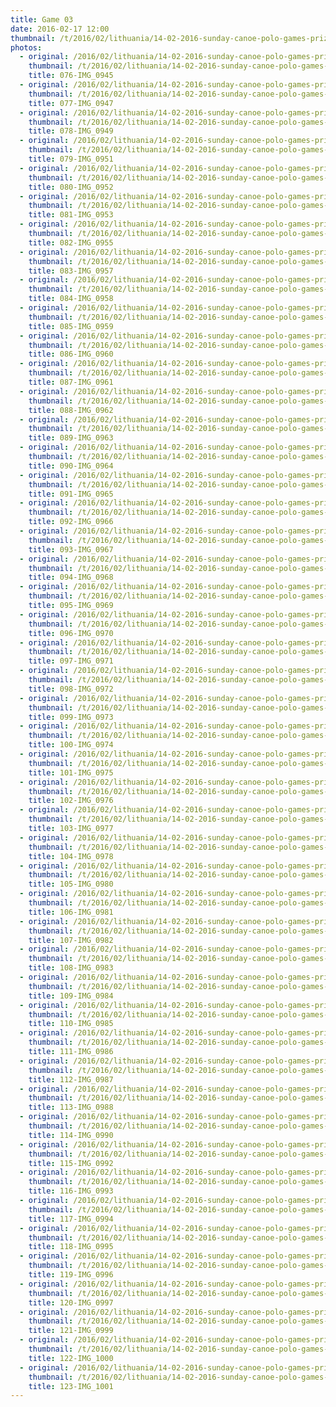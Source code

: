 ```yaml
---
title: Game 03 
date: 2016-02-17 12:00
thumbnail: /t/2016/02/lithuania/14-02-2016-sunday-canoe-polo-games-prize-giving/game-03/076-img_0945.jpg
photos:
  - original: /2016/02/lithuania/14-02-2016-sunday-canoe-polo-games-prize-giving/game-03/076-img_0945.jpg
    thumbnail: /t/2016/02/lithuania/14-02-2016-sunday-canoe-polo-games-prize-giving/game-03/076-img_0945.jpg
    title: 076-IMG_0945
  - original: /2016/02/lithuania/14-02-2016-sunday-canoe-polo-games-prize-giving/game-03/077-img_0947.jpg
    thumbnail: /t/2016/02/lithuania/14-02-2016-sunday-canoe-polo-games-prize-giving/game-03/077-img_0947.jpg
    title: 077-IMG_0947
  - original: /2016/02/lithuania/14-02-2016-sunday-canoe-polo-games-prize-giving/game-03/078-img_0949.jpg
    thumbnail: /t/2016/02/lithuania/14-02-2016-sunday-canoe-polo-games-prize-giving/game-03/078-img_0949.jpg
    title: 078-IMG_0949
  - original: /2016/02/lithuania/14-02-2016-sunday-canoe-polo-games-prize-giving/game-03/079-img_0951.jpg
    thumbnail: /t/2016/02/lithuania/14-02-2016-sunday-canoe-polo-games-prize-giving/game-03/079-img_0951.jpg
    title: 079-IMG_0951
  - original: /2016/02/lithuania/14-02-2016-sunday-canoe-polo-games-prize-giving/game-03/080-img_0952.jpg
    thumbnail: /t/2016/02/lithuania/14-02-2016-sunday-canoe-polo-games-prize-giving/game-03/080-img_0952.jpg
    title: 080-IMG_0952
  - original: /2016/02/lithuania/14-02-2016-sunday-canoe-polo-games-prize-giving/game-03/081-img_0953.jpg
    thumbnail: /t/2016/02/lithuania/14-02-2016-sunday-canoe-polo-games-prize-giving/game-03/081-img_0953.jpg
    title: 081-IMG_0953
  - original: /2016/02/lithuania/14-02-2016-sunday-canoe-polo-games-prize-giving/game-03/082-img_0955.jpg
    thumbnail: /t/2016/02/lithuania/14-02-2016-sunday-canoe-polo-games-prize-giving/game-03/082-img_0955.jpg
    title: 082-IMG_0955
  - original: /2016/02/lithuania/14-02-2016-sunday-canoe-polo-games-prize-giving/game-03/083-img_0957.jpg
    thumbnail: /t/2016/02/lithuania/14-02-2016-sunday-canoe-polo-games-prize-giving/game-03/083-img_0957.jpg
    title: 083-IMG_0957
  - original: /2016/02/lithuania/14-02-2016-sunday-canoe-polo-games-prize-giving/game-03/084-img_0958.jpg
    thumbnail: /t/2016/02/lithuania/14-02-2016-sunday-canoe-polo-games-prize-giving/game-03/084-img_0958.jpg
    title: 084-IMG_0958
  - original: /2016/02/lithuania/14-02-2016-sunday-canoe-polo-games-prize-giving/game-03/085-img_0959.jpg
    thumbnail: /t/2016/02/lithuania/14-02-2016-sunday-canoe-polo-games-prize-giving/game-03/085-img_0959.jpg
    title: 085-IMG_0959
  - original: /2016/02/lithuania/14-02-2016-sunday-canoe-polo-games-prize-giving/game-03/086-img_0960.jpg
    thumbnail: /t/2016/02/lithuania/14-02-2016-sunday-canoe-polo-games-prize-giving/game-03/086-img_0960.jpg
    title: 086-IMG_0960
  - original: /2016/02/lithuania/14-02-2016-sunday-canoe-polo-games-prize-giving/game-03/087-img_0961.jpg
    thumbnail: /t/2016/02/lithuania/14-02-2016-sunday-canoe-polo-games-prize-giving/game-03/087-img_0961.jpg
    title: 087-IMG_0961
  - original: /2016/02/lithuania/14-02-2016-sunday-canoe-polo-games-prize-giving/game-03/088-img_0962.jpg
    thumbnail: /t/2016/02/lithuania/14-02-2016-sunday-canoe-polo-games-prize-giving/game-03/088-img_0962.jpg
    title: 088-IMG_0962
  - original: /2016/02/lithuania/14-02-2016-sunday-canoe-polo-games-prize-giving/game-03/089-img_0963.jpg
    thumbnail: /t/2016/02/lithuania/14-02-2016-sunday-canoe-polo-games-prize-giving/game-03/089-img_0963.jpg
    title: 089-IMG_0963
  - original: /2016/02/lithuania/14-02-2016-sunday-canoe-polo-games-prize-giving/game-03/090-img_0964.jpg
    thumbnail: /t/2016/02/lithuania/14-02-2016-sunday-canoe-polo-games-prize-giving/game-03/090-img_0964.jpg
    title: 090-IMG_0964
  - original: /2016/02/lithuania/14-02-2016-sunday-canoe-polo-games-prize-giving/game-03/091-img_0965.jpg
    thumbnail: /t/2016/02/lithuania/14-02-2016-sunday-canoe-polo-games-prize-giving/game-03/091-img_0965.jpg
    title: 091-IMG_0965
  - original: /2016/02/lithuania/14-02-2016-sunday-canoe-polo-games-prize-giving/game-03/092-img_0966.jpg
    thumbnail: /t/2016/02/lithuania/14-02-2016-sunday-canoe-polo-games-prize-giving/game-03/092-img_0966.jpg
    title: 092-IMG_0966
  - original: /2016/02/lithuania/14-02-2016-sunday-canoe-polo-games-prize-giving/game-03/093-img_0967.jpg
    thumbnail: /t/2016/02/lithuania/14-02-2016-sunday-canoe-polo-games-prize-giving/game-03/093-img_0967.jpg
    title: 093-IMG_0967
  - original: /2016/02/lithuania/14-02-2016-sunday-canoe-polo-games-prize-giving/game-03/094-img_0968.jpg
    thumbnail: /t/2016/02/lithuania/14-02-2016-sunday-canoe-polo-games-prize-giving/game-03/094-img_0968.jpg
    title: 094-IMG_0968
  - original: /2016/02/lithuania/14-02-2016-sunday-canoe-polo-games-prize-giving/game-03/095-img_0969.jpg
    thumbnail: /t/2016/02/lithuania/14-02-2016-sunday-canoe-polo-games-prize-giving/game-03/095-img_0969.jpg
    title: 095-IMG_0969
  - original: /2016/02/lithuania/14-02-2016-sunday-canoe-polo-games-prize-giving/game-03/096-img_0970.jpg
    thumbnail: /t/2016/02/lithuania/14-02-2016-sunday-canoe-polo-games-prize-giving/game-03/096-img_0970.jpg
    title: 096-IMG_0970
  - original: /2016/02/lithuania/14-02-2016-sunday-canoe-polo-games-prize-giving/game-03/097-img_0971.jpg
    thumbnail: /t/2016/02/lithuania/14-02-2016-sunday-canoe-polo-games-prize-giving/game-03/097-img_0971.jpg
    title: 097-IMG_0971
  - original: /2016/02/lithuania/14-02-2016-sunday-canoe-polo-games-prize-giving/game-03/098-img_0972.jpg
    thumbnail: /t/2016/02/lithuania/14-02-2016-sunday-canoe-polo-games-prize-giving/game-03/098-img_0972.jpg
    title: 098-IMG_0972
  - original: /2016/02/lithuania/14-02-2016-sunday-canoe-polo-games-prize-giving/game-03/099-img_0973.jpg
    thumbnail: /t/2016/02/lithuania/14-02-2016-sunday-canoe-polo-games-prize-giving/game-03/099-img_0973.jpg
    title: 099-IMG_0973
  - original: /2016/02/lithuania/14-02-2016-sunday-canoe-polo-games-prize-giving/game-03/100-img_0974.jpg
    thumbnail: /t/2016/02/lithuania/14-02-2016-sunday-canoe-polo-games-prize-giving/game-03/100-img_0974.jpg
    title: 100-IMG_0974
  - original: /2016/02/lithuania/14-02-2016-sunday-canoe-polo-games-prize-giving/game-03/101-img_0975.jpg
    thumbnail: /t/2016/02/lithuania/14-02-2016-sunday-canoe-polo-games-prize-giving/game-03/101-img_0975.jpg
    title: 101-IMG_0975
  - original: /2016/02/lithuania/14-02-2016-sunday-canoe-polo-games-prize-giving/game-03/102-img_0976.jpg
    thumbnail: /t/2016/02/lithuania/14-02-2016-sunday-canoe-polo-games-prize-giving/game-03/102-img_0976.jpg
    title: 102-IMG_0976
  - original: /2016/02/lithuania/14-02-2016-sunday-canoe-polo-games-prize-giving/game-03/103-img_0977.jpg
    thumbnail: /t/2016/02/lithuania/14-02-2016-sunday-canoe-polo-games-prize-giving/game-03/103-img_0977.jpg
    title: 103-IMG_0977
  - original: /2016/02/lithuania/14-02-2016-sunday-canoe-polo-games-prize-giving/game-03/104-img_0978.jpg
    thumbnail: /t/2016/02/lithuania/14-02-2016-sunday-canoe-polo-games-prize-giving/game-03/104-img_0978.jpg
    title: 104-IMG_0978
  - original: /2016/02/lithuania/14-02-2016-sunday-canoe-polo-games-prize-giving/game-03/105-img_0980.jpg
    thumbnail: /t/2016/02/lithuania/14-02-2016-sunday-canoe-polo-games-prize-giving/game-03/105-img_0980.jpg
    title: 105-IMG_0980
  - original: /2016/02/lithuania/14-02-2016-sunday-canoe-polo-games-prize-giving/game-03/106-img_0981.jpg
    thumbnail: /t/2016/02/lithuania/14-02-2016-sunday-canoe-polo-games-prize-giving/game-03/106-img_0981.jpg
    title: 106-IMG_0981
  - original: /2016/02/lithuania/14-02-2016-sunday-canoe-polo-games-prize-giving/game-03/107-img_0982.jpg
    thumbnail: /t/2016/02/lithuania/14-02-2016-sunday-canoe-polo-games-prize-giving/game-03/107-img_0982.jpg
    title: 107-IMG_0982
  - original: /2016/02/lithuania/14-02-2016-sunday-canoe-polo-games-prize-giving/game-03/108-img_0983.jpg
    thumbnail: /t/2016/02/lithuania/14-02-2016-sunday-canoe-polo-games-prize-giving/game-03/108-img_0983.jpg
    title: 108-IMG_0983
  - original: /2016/02/lithuania/14-02-2016-sunday-canoe-polo-games-prize-giving/game-03/109-img_0984.jpg
    thumbnail: /t/2016/02/lithuania/14-02-2016-sunday-canoe-polo-games-prize-giving/game-03/109-img_0984.jpg
    title: 109-IMG_0984
  - original: /2016/02/lithuania/14-02-2016-sunday-canoe-polo-games-prize-giving/game-03/110-img_0985.jpg
    thumbnail: /t/2016/02/lithuania/14-02-2016-sunday-canoe-polo-games-prize-giving/game-03/110-img_0985.jpg
    title: 110-IMG_0985
  - original: /2016/02/lithuania/14-02-2016-sunday-canoe-polo-games-prize-giving/game-03/111-img_0986.jpg
    thumbnail: /t/2016/02/lithuania/14-02-2016-sunday-canoe-polo-games-prize-giving/game-03/111-img_0986.jpg
    title: 111-IMG_0986
  - original: /2016/02/lithuania/14-02-2016-sunday-canoe-polo-games-prize-giving/game-03/112-img_0987.jpg
    thumbnail: /t/2016/02/lithuania/14-02-2016-sunday-canoe-polo-games-prize-giving/game-03/112-img_0987.jpg
    title: 112-IMG_0987
  - original: /2016/02/lithuania/14-02-2016-sunday-canoe-polo-games-prize-giving/game-03/113-img_0988.jpg
    thumbnail: /t/2016/02/lithuania/14-02-2016-sunday-canoe-polo-games-prize-giving/game-03/113-img_0988.jpg
    title: 113-IMG_0988
  - original: /2016/02/lithuania/14-02-2016-sunday-canoe-polo-games-prize-giving/game-03/114-img_0990.jpg
    thumbnail: /t/2016/02/lithuania/14-02-2016-sunday-canoe-polo-games-prize-giving/game-03/114-img_0990.jpg
    title: 114-IMG_0990
  - original: /2016/02/lithuania/14-02-2016-sunday-canoe-polo-games-prize-giving/game-03/115-img_0992.jpg
    thumbnail: /t/2016/02/lithuania/14-02-2016-sunday-canoe-polo-games-prize-giving/game-03/115-img_0992.jpg
    title: 115-IMG_0992
  - original: /2016/02/lithuania/14-02-2016-sunday-canoe-polo-games-prize-giving/game-03/116-img_0993.jpg
    thumbnail: /t/2016/02/lithuania/14-02-2016-sunday-canoe-polo-games-prize-giving/game-03/116-img_0993.jpg
    title: 116-IMG_0993
  - original: /2016/02/lithuania/14-02-2016-sunday-canoe-polo-games-prize-giving/game-03/117-img_0994.jpg
    thumbnail: /t/2016/02/lithuania/14-02-2016-sunday-canoe-polo-games-prize-giving/game-03/117-img_0994.jpg
    title: 117-IMG_0994
  - original: /2016/02/lithuania/14-02-2016-sunday-canoe-polo-games-prize-giving/game-03/118-img_0995.jpg
    thumbnail: /t/2016/02/lithuania/14-02-2016-sunday-canoe-polo-games-prize-giving/game-03/118-img_0995.jpg
    title: 118-IMG_0995
  - original: /2016/02/lithuania/14-02-2016-sunday-canoe-polo-games-prize-giving/game-03/119-img_0996.jpg
    thumbnail: /t/2016/02/lithuania/14-02-2016-sunday-canoe-polo-games-prize-giving/game-03/119-img_0996.jpg
    title: 119-IMG_0996
  - original: /2016/02/lithuania/14-02-2016-sunday-canoe-polo-games-prize-giving/game-03/120-img_0997.jpg
    thumbnail: /t/2016/02/lithuania/14-02-2016-sunday-canoe-polo-games-prize-giving/game-03/120-img_0997.jpg
    title: 120-IMG_0997
  - original: /2016/02/lithuania/14-02-2016-sunday-canoe-polo-games-prize-giving/game-03/121-img_0999.jpg
    thumbnail: /t/2016/02/lithuania/14-02-2016-sunday-canoe-polo-games-prize-giving/game-03/121-img_0999.jpg
    title: 121-IMG_0999
  - original: /2016/02/lithuania/14-02-2016-sunday-canoe-polo-games-prize-giving/game-03/122-img_1000.jpg
    thumbnail: /t/2016/02/lithuania/14-02-2016-sunday-canoe-polo-games-prize-giving/game-03/122-img_1000.jpg
    title: 122-IMG_1000
  - original: /2016/02/lithuania/14-02-2016-sunday-canoe-polo-games-prize-giving/game-03/123-img_1001.jpg
    thumbnail: /t/2016/02/lithuania/14-02-2016-sunday-canoe-polo-games-prize-giving/game-03/123-img_1001.jpg
    title: 123-IMG_1001
---
```

